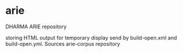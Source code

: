 # arie
DHARMA ARIE repository 

storing HTML output for temporary display send by build-open.xml and build-open.yml.
Sources arie-corpus repository